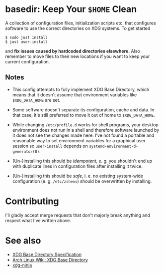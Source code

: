 # basedir: Keep Your `$HOME` Clean
A collection of configuration files, initialization scripts etc. that configures software to use the correct directories on XDG systems.
To get started
```
$ sudo just install
$ just user-install
```
and **fix issues caused by hardcoded directories elsewhere.** Also remember to move files to their new locations if you want to keep your current configuration.

## Notes
- This config attempts to fully implement XDG Base Directory, which means that it doesn't assume that environment variables like `$XDG_DATA_HOME` are set.

- Some software doesn't separate its configuration, cache and data. In that case, it's still preferred to move it out of home to `$XDG_DATA_HOME`.

- While changing `/etc/profile.d` works for shell programs, your desktop environment does not run in a shell and therefore software launched by it does not see the changes made here. 
I've not found a portable and reasonable way to set environment variables for a graphical user session so `user-install` depends on `systemd-environment-d-generator(8)`.

- (Un-)installing this should be *idempotent*, e. g. you shouldn't end up with duplicate lines in configuration files after installing it twice.

- (Un-)installing this should be *safe*, i. e. no existing system-wide configuration (e. g. `/etc/zshenv`) should be overwritten by installing.

# Contributing
I'll gladly accept merge requests that don't majorly break anything and respect what I've written above.

# See also
- [XDG Base Directory Specification](https://specifications.freedesktop.org/basedir-spec/basedir-spec-latest.html)
- [Arch Linux Wiki: XDG Base Directory](https://wiki.archlinux.org/title/XDG_Base_Directory)
- [xdg-ninja](https://github.com/b3nj5m1n/xdg-ninja)
